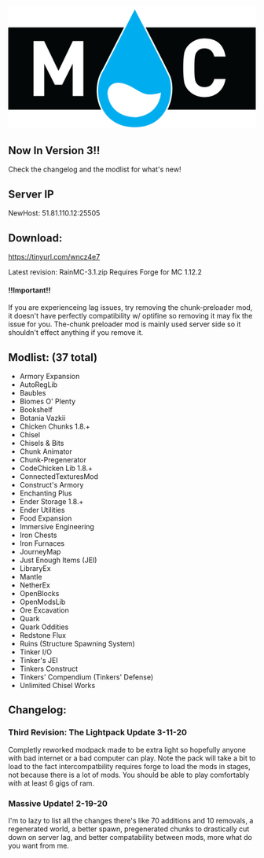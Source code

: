 ![banner](https://github.com/ChickWithADick/RainCraft/blob/master/mclogo.png)

## Now In Version 3!! 
Check the changelog and the modlist for what's new!

## Server IP
NewHost: 51.81.110.12:25505

## Download:
https://tinyurl.com/wncz4e7

Latest revision: RainMC-3.1.zip
Requires Forge for MC 1.12.2

#### !!Important!! ####

If you are experienceing lag issues, try removing the chunk-preloader mod, it doesn't have perfectly compatibility w/ optifine so removing it may fix the issue for you. The-chunk preloader mod is mainly used server side so it shouldn't effect anything if you remove it.


## Modlist: (37 total)

 * Armory Expansion
 * AutoRegLib
 * Baubles    
 * Biomes O' Plenty    
 * Bookshelf    
 * Botania    Vazkii        
 * Chicken Chunks 1.8.+        
 * Chisel    
 * Chisels & Bits    
 * Chunk Animator        
 * Chunk-Pregenerator        
 * CodeChicken Lib 1.8.+        
 * ConnectedTexturesMod
 * Construct's Armory    
 * Enchanting Plus        
 * Ender Storage 1.8.+    
 * Ender Utilities        
 * Food Expansion
 * Immersive Engineering    
 * Iron Chests
 * Iron Furnaces
 * JourneyMap
 * Just Enough Items (JEI)        
 * LibraryEx    
 * Mantle    
 * NetherEx    
 * OpenBlocks    
 * OpenModsLib
 * Ore Excavation    
 * Quark
 * Quark Oddities
 * Redstone Flux
 * Ruins (Structure Spawning System)    
 * Tinker I/O    
 * Tinker's JEI
 * Tinkers Construct
 * Tinkers' Compendium (Tinkers' Defense)    
 * Unlimited Chisel Works

## Changelog:

### Third Revision: The Lightpack Update 3-11-20
Completly reworked modpack made to be extra light so hopefully anyone with bad internet or a bad computer can play. Note the pack will take a bit to load to the fact intercompatbility requires forge to load the mods in stages, not because there is a lot of mods. You should be able to play comfortably with at least 6 gigs of ram. 

### Massive Update! 2-19-20
I'm to lazy to list all the changes there's like 70 additions and 10 removals, a regenerated world, a better spawn, pregenerated chunks to drastically cut down on server lag, and better compatability between mods, more  what do you want from me.
